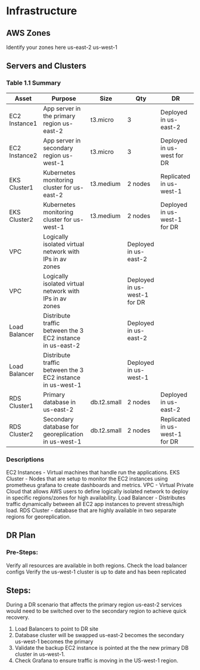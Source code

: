 # Infrastructure

## AWS Zones
Identify your zones here
us-east-2
us-west-1

## Servers and Clusters

### Table 1.1 Summary
| Asset         | Purpose                                       			| Size       | Qty      | DR                            |        
|---------------|-------------------------------------------------------------|------------|----------|-------------------------------|
| EC2 Instance1 | App server in the primary region us-east-2 			| t3.micro   | 3        | Deployed in us-east-2		 |
| EC2 Instance2 | App server in secondary region us-west-1	 			| t3.micro   | 3        | Deployed in us-west for DR	 |
| EKS Cluster1  | Kubernetes monitoring cluster for us-east-2			| t3.medium  | 2 nodes  | Replicated in us-west-1	 |
| EKS Cluster2  | Kubernetes monitoring cluster for us-west-1			| t3.medium  | 2 nodes  | Deployed in us-west-1 for DR  |
| VPC		    | Logically isolated virtual network with IPs in av zones	|			     | Deployed in us-east-2         |
| VPC		    | Logically isolated virtual network with IPs in av zones	|			     | Deployed in us-west-1 for DR  |
| Load Balancer | Distribute traffic between the 3 EC2 instance in us-east-2  |                      | Deployed in us-east-2         |                        
| Load Balancer | Distribute traffic between the 3 EC2 instance in us-west-1  |                      | Deployed in us-west-1         |
| RDS Cluster1  | Primary database in us-east-2						| db.t2.small| 2 nodes | Deployed in us-east-2		 |
| RDS Cluster2  | Secondary database for georeplication in us-west-1		| db.t2.small| 2 nodes | Replicated in us-west-1 for DR|

### Descriptions
EC2 Instances - Virtual machines that handle run the applications.
EKS Cluster   - Nodes that are setup to monitor the EC2 instances using prometheus grafana to create dashboards and metrics.
VPC 		  - Virtual Private Cloud that allows AWS users to define logically isolated network to deploy in specific regions/zones for high availability.
Load Balancer - Distributes traffic dynamically between all EC2 app instances to prevent stress/high load.
RDS Cluster   - database that are highly available in two separate regions for georeplication.

## DR Plan
### Pre-Steps:
Verify all resources are available in both regions.
Check the load balancer configs
Verify the us-west-1 cluster is up to date and has been replicated



## Steps:
During a DR scenario that affects the primary region us-east-2 services would need to be switched over to the secondary region to achieve quick recovery.
1. Load Balancers to point to DR site
2. Database cluster will be swapped us-east-2 becomes the secondary us-west-1 becomes the primary
3. Validate the backup EC2 instance is pointed at the the new primary DB cluster in us-west-1.
4. Check Grafana to ensure traffic is moving in the US-west-1 region.
